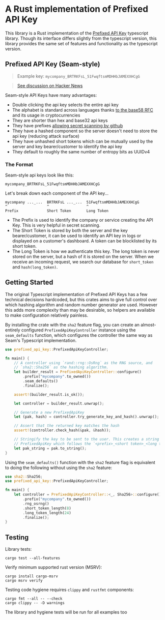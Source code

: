 
# A Rust implementation of Prefixed API Key

This library is a Rust implementation of the [Prefixed API Key](https://github.com/seamapi/prefixed-api-key) typescript library. Though its interface differs slightly from the typescript version, this library provides the same set of features and functionality as the typescript version.

## Prefixed API Key (Seam-style)

> Example key: `mycompany_BRTRKFsL_51FwqftsmMDHHbJAMEXXHCgG`

> [See discussion on Hacker News](https://news.ycombinator.com/item?id=31333933#31336542)

Seam-style API Keys have many advantages:

- Double clicking the api key selects the entire api key
- The alphabet is standard across languages thanks [to the base58 RFC](https://datatracker.ietf.org/doc/html/draft-msporny-base58) and its usage in cryptocurrencies
- They are shorter than hex and base32 api keys
- They have prefixes [allowing secret scanning by github](https://docs.github.com/en/code-security/secret-scanning/about-secret-scanning)
- They have a hashed component so the server doesn't need to store the api key (reducing attack surface)
- They have unhashed short tokens which can be mutually used by the server and key bearer/customer to identify the api key
- They default to roughly the same number of entropy bits as UUIDv4

### The Format

Seam-style api keys look like this:

```ignore
mycompany_BRTRKFsL_51FwqftsmMDHHbJAMEXXHCgG
```

Let's break down each component of the API key...

```ignore
mycompany ..._...  BRTRKFsL ..._...  51FwqftsmMDHHbJAMEXXHCgG
^                  ^                 ^
Prefix             Short Token       Long Token
```

- The Prefix is used to identify the company or service creating the API Key.
  This is very helpful in secret scanning.
- The Short Token is stored by both the server and the key bearer/customer, it
  can be used to identify an API key in logs or displayed on a customer's
  dashboard. A token can be blocklisted by its short token.
- The Long Token is how we authenticate this key. The long token is never stored
  on the server, but a hash of it is stored on the server. When we receive an
  incoming request, we search our database for `short_token` and `hash(long_token)`.

## Getting Started

The original Typescript implementation of Prefixed API Keys has a few technical decisions hardcoded,
but this crates aims to give full control over which hashing algorithm and random number
generator are used. However this adds more complexity than may be desirable, so helpers are
available to make configuration relatively painless.

By installing the crate with the `sha2` feature flag, you can create an almost-entirely configured
`PrefixedApiKeyController` instance using the `seam_defaults` function, which configures the
controller the same way as Seam's Typescript implementation.

```rust
use prefixed_api_key::PrefixedApiKeyController;

fn main() {
    // A controller using `rand::rng::OsRng` as the RNG source, and
    // `sha2::Sha256` as the hashing algorithm.
    let builder_result = PrefixedApiKeyController::configure()
        .prefix("mycompany".to_owned())
        .seam_defaults()
        .finalize();

    assert!(builder_result.is_ok());

    let controller = builder_result.unwrap();

    // Generate a new PrefixedApiKey
    let (pak, hash) = controller.try_generate_key_and_hash().unwrap();

    // Assert that the returned key matches the hash
    assert!(controller.check_hash(&pak, &hash));

    // Stringify the key to be sent to the user. This creates a string from the
    // PrefixedApiKey which follows the `<prefix>_<short token>_<long token>` convention
    let pak_string = pak.to_string();
}
```

Using the `seam_defaults()` function with the `sha2` feature flag is equivalent to doing
the following without using the `sha2` feature:

```rust
use sha2::Sha256;
use prefixed_api_key::PrefixedApiKeyController;

fn main() {
    let controller = PrefixedApiKeyController::<_, Sha256>::configure()
        .prefix("mycompany".to_owned())
        .rng_osrng()
        .short_token_length(8)
        .long_token_length(24)
        .finalize();
}
```

## Testing

Library tests:

```ignore
cargo test --all-features
```

Verify minimum supported rust version (MSRV):

```ignore
cargo install cargo-msrv
cargo msrv verify
```

Testing code hygiene requires `clippy` and `rustfmt` components:

```ignore
cargo fmt --all -- --check
cargo clippy -- -D warnings
```

The library and hygiene tests will be run for all examples too
